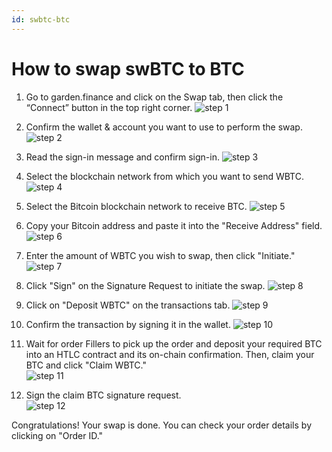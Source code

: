 ```yaml
---
id: swbtc-btc
---
```


# How to swap swBTC to BTC

1. Go to garden.finance and click on the Swap tab, then click the “Connect” button in the top right corner. 
   ![step 1](../../images/guide-swbtc-btc-1.png)

2. Confirm the wallet & account you want to use to perform the swap. 
   ![step 2](../../images/guide-swbtc-btc-2.png)

3. Read the sign-in message and confirm sign-in. 
   ![step 3](../../images/guide-swbtc-btc-3.png)

4. Select the blockchain network from which you want to send WBTC.
   ![step 4](../../images/guide-swbtc-btc-4.png)

5. Select the Bitcoin blockchain network to receive BTC. 
   ![step 5](../../images/guide-swbtc-btc-5.png)

6. Copy your Bitcoin address and paste it into the "Receive Address" field. 
   ![step 6](../../images/guide-swbtc-btc-6.png)

7. Enter the amount of WBTC you wish to swap, then click "Initiate." 
   ![step 7](../../images/guide-swbtc-btc-7.png)

8. Click "Sign" on the Signature Request to initiate the swap. 
   ![step 8](../../images/guide-swbtc-btc-8.png)

9. Click on "Deposit WBTC" on the transactions tab. 
   ![step 9](../../images/guide-swbtc-btc-9.png)

10. Confirm the transaction by signing it in the wallet. 
    ![step 10](../../images/guide-swbtc-btc-10.png)

11. Wait for order Fillers to pick up the order and deposit your required BTC into an HTLC contract and its on-chain confirmation. Then, claim your BTC and click "Claim WBTC."  
    ![step 11](../../images/guide-swbtc-btc-11.png)

12. Sign the claim BTC signature request.  
    ![step 12](../../images/guide-swbtc-btc-11.png)

Congratulations! Your swap is done. You can check your order details by clicking on "Order ID."
